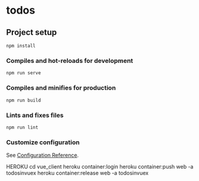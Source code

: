 # todos

## Project setup
```
npm install
```

### Compiles and hot-reloads for development
```
npm run serve
```

### Compiles and minifies for production
```
npm run build
```

### Lints and fixes files
```
npm run lint
```

### Customize configuration
See [Configuration Reference](https://cli.vuejs.org/config/).

HEROKU
cd vue_client 
heroku container:login
heroku container:push web -a todosinvuex
heroku container:release web -a todosinvuex